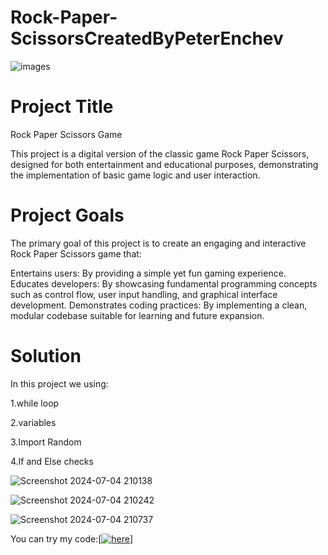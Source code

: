 # Rock-Paper-ScissorsCreatedByPeterEnchev
![images](https://github.com/PetarEnchev/Rock-Paper-ScissorsCreatedByPeterEnchev/assets/174675074/b2310fc8-cbde-47c2-be95-edd70ddb2358)

# Project Title
Rock Paper Scissors Game

This project is a digital version of the classic game Rock Paper Scissors, designed for both entertainment and educational purposes, demonstrating the implementation of basic game logic and user interaction.

# Project Goals
The primary goal of this project is to create an engaging and interactive Rock Paper Scissors game that:

Entertains users: By providing a simple yet fun gaming experience.
Educates developers: By showcasing fundamental programming concepts such as control flow, user input handling, and graphical interface development.
Demonstrates coding practices: By implementing a clean, modular codebase suitable for learning and future expansion.

# Solution

In this project we using: 

1.while loop

2.variables

3.Import Random

4.If and Else checks

![Screenshot 2024-07-04 210138](https://github.com/PetarEnchev/Rock-Paper-ScissorsCreatedByPeterEnchev/assets/174675074/f0355c54-49ad-497a-bfdd-dab89ba6e8f3)

![Screenshot 2024-07-04 210242](https://github.com/PetarEnchev/Rock-Paper-ScissorsCreatedByPeterEnchev/assets/174675074/6edc18fb-c649-4896-a8e3-2b76c6e5df25)

![Screenshot 2024-07-04 210737](https://github.com/PetarEnchev/Rock-Paper-ScissorsCreatedByPeterEnchev/assets/174675074/37f06b39-9114-4c1f-852c-72119ee8d619)

You can try my code:[[<img alt ="here" />]](https://replit.com/@peterenchev1/Rock-Paper-Scissors)
